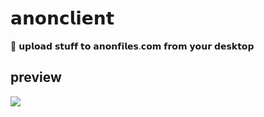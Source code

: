 # 𝗮𝗻𝗼𝗻𝗰𝗹𝗶𝗲𝗻𝘁

🚀 𝘂𝗽𝗹𝗼𝗮𝗱 𝘀𝘁𝘂𝗳𝗳 𝘁𝗼 𝗮𝗻𝗼𝗻𝗳𝗶𝗹𝗲𝘀.𝗰𝗼𝗺 𝗳𝗿𝗼𝗺 𝘆𝗼𝘂𝗿 𝗱𝗲𝘀𝗸𝘁𝗼𝗽

## preview<br>
![](https://cdn.discordapp.com/attachments/423193702115180544/757166531380510831/unknown.png)

